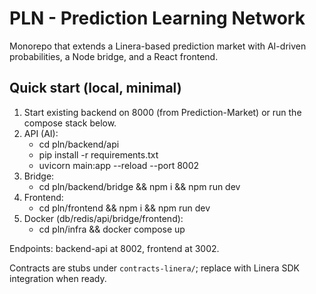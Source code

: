 # PLN - Prediction Learning Network

Monorepo that extends a Linera-based prediction market with AI-driven probabilities, a Node bridge, and a React frontend.

## Quick start (local, minimal)
1. Start existing backend on 8000 (from Prediction-Market) or run the compose stack below.
2. API (AI):
   - cd pln/backend/api
   - pip install -r requirements.txt
   - uvicorn main:app --reload --port 8002
3. Bridge:
   - cd pln/backend/bridge && npm i && npm run dev
4. Frontend:
   - cd pln/frontend && npm i && npm run dev
5. Docker (db/redis/api/bridge/frontend):
   - cd pln/infra && docker compose up

Endpoints: backend-api at 8002, frontend at 3002.

Contracts are stubs under `contracts-linera/`; replace with Linera SDK integration when ready.
